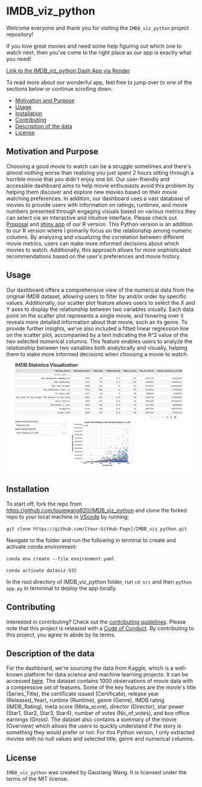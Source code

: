 # IMDB_viz_python

Welcome everyone and thank you for visiting the `IMDB_viz_python` project repository!

If you love great movies and need some help figuring out which one to watch next, then you've come to the right place as our app is exactly what you need!

[Link to the IMDB_viz_python Dash App via Render](https://imdb-viz-python.onrender.com/)

To read more about our wonderful app, feel free to jump over to one of the sections below or continue scrolling down.

- [Motivation and Purpose](#motivation-and-purpose)
- [Usage](#usage)
- [Installation](#installation)
- [Contributing](#contributing)
- [Description of the data](#description-of-the-data)
- [License](#license)


## Motivation and Purpose

Choosing a good movie to watch can be a struggle sometimes and there's almost nothing worse than realizing you just spent 2 hours sitting through a horrible movie that you didn't enjoy one bit. Our user-friendly and accessible dashboard aims to help movie enthusiasts avoid this problem by helping them discover and explore new movies based on their movie watching preferences. In addition, our dashboard uses a vast database of movies to provide users with information on ratings, runtimes, and movie numbers presented through engaging visuals based on various metrics they can select via an interactive and intuitive interface. Please check out [Proposal](https://github.com/UBC-MDS/IMDB_Viz_R/blob/main/reports/proposal.md) and [shiny app](https://ykzhang1211.shinyapps.io/IMDB_Viz_R/) of our R version. This Python version is an addition to our R version where I primarily focus on the relationship among numeric columns. By analyzing and visualizing the correlation between different movie metrics, users can make more informed decisions about which movies to watch. Additionally, this approach allows for more sophisticated recommendations based on the user's preferences and movie history.





## Usage
Our dashboard offers a comprehensive view of the numerical data from the original IMDB dataset, allowing users to filter by and/or order by specific values. Additionally, our scatter plot feature allows users to select the X and Y axes to display the relationship between two variables visually. Each data point on the scatter plot represents a single movie, and hovering over it reveals more detailed information about that movie, such as its genre. To provide further insights, we've also included a fitted linear regression line on the scatter plot, accompanied by a text indicating the R^2 value of the two selected numerical columns. This feature enables users to analyze the relationship between two variables both analytically and visually, helping them to make more informed decisions when choosing a movie to watch.

<img src="image/app.jpeg"/>


## Installation

To start off, fork the repo from <https://github.com/louiewang820/IMDB_viz_python> and clone the forked repo to your local machine in [VScode](https://posit.co/download/rstudio-desktop/) by running:

`git clone https://github.com/[Your-GitHub-Page]/IMDB_viz_python.git`

Navigate to the folder and run the following in terminal to create and activate conda environment:

`conda env create --file environment.yaml`

`conda activate dataviz-532`

In the root directory of IMDB_viz_python folder, run `cd src` and then `python app.py` in termninal to deploy the app locally.



## Contributing

Interested in contributing? Check out the [contributing guidelines](https://github.com/louiewang820/IMDB_viz_python/blob/main/CONTRIBUTING.md). Please note that this project is released with a [Code of Conduct](https://github.com/louiewang820/IMDB_viz_python/blob/main/CODE_OF_CONDUCT.md). By contributing to this project, you agree to abide by its terms.

## Description of the data

For the dashboard, we're sourcing the data from Kaggle, which is a well-known platform for data science and machine learning projects. It can be accessed [here](https://www.kaggle.com/datasets/harshitshankhdhar/imdb-dataset-of-top-1000-movies-and-tv-shows). The dataset contains 1000 observations of movie data with a compressive set of features. Some of the key features are the movie's title (Series_Title), the certificate issued (Certificate), release year (Released_Year), runtime (Runtime), genre (Genre), IMDB rating (IMDB_Rating), meta score (Meta_score), director (Director), star power (Star1, Star2, Star3, Star4), number of votes (No_of_votes), and box office earnings (Gross). The dataset also contains a summary of the movie (Overview) which allows the users to quickly understand if the story is something they would prefer or not. For this Python verson, I only extracted movies with no null values and selected title, genre and numerical columns. 


## License

`IMDB_viz_python` was created by Gaoxiang Wang. It is licensed under the terms of the MIT license.
